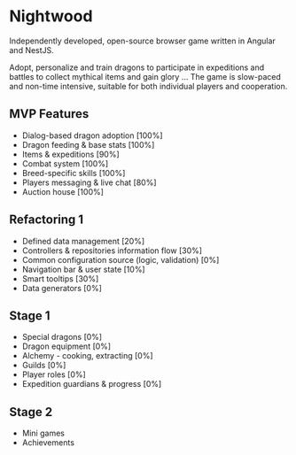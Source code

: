 # Nightwood
Independently developed, open-source browser game written in Angular and NestJS.

Adopt, personalize and train dragons to participate in expeditions and battles to collect mythical items and gain glory ...
The game is slow-paced and non-time intensive, suitable for both individual players and cooperation.

## MVP Features
 - Dialog-based dragon adoption [100%]
 - Dragon feeding & base stats [100%]
 - Items & expeditions [90%]
 - Combat system [100%]
 - Breed-specific skills [100%]
 - Players messaging & live chat [80%]
 - Auction house [100%]

## Refactoring 1
 - Defined data management [20%]
 - Controllers & repositories information flow [30%]
 - Common configuration source (logic, validation) [0%]
 - Navigation bar & user state [10%]
 - Smart tooltips [30%]
 - Data generators [0%]

## Stage 1
 - Special dragons [0%]
 - Dragon equipment [0%]
 - Alchemy - cooking, extracting [0%]
 - Guilds [0%]
 - Player roles [0%]
 - Expedition guardians & progress [0%]

## Stage 2
 - Mini games
 - Achievements
